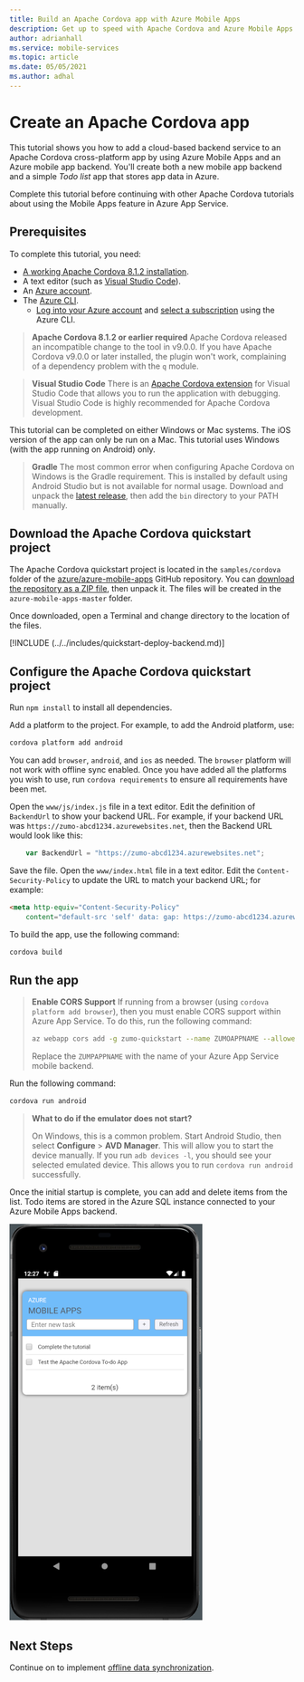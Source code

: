```yaml
---
title: Build an Apache Cordova app with Azure Mobile Apps
description: Get up to speed with Apache Cordova and Azure Mobile Apps with our tutorial.
author: adrianhall
ms.service: mobile-services
ms.topic: article
ms.date: 05/05/2021
ms.author: adhal
---
```


# Create an Apache Cordova app

This tutorial shows you how to add a cloud-based backend service to an Apache Cordova cross-platform app by using Azure Mobile Apps and an Azure mobile app backend.  You'll create both a new mobile app backend and a simple *Todo list* app that stores app data in Azure.

Complete this tutorial before continuing with other Apache Cordova tutorials about using the Mobile Apps feature in Azure App Service.

## Prerequisites

To complete this tutorial, you need:

* [A working Apache Cordova 8.1.2 installation](https://cordova.apache.org/docs/en/latest/).
* A text editor (such as [Visual Studio Code](https://visualstudio.com/code)).
* An [Azure account](https://azure.microsoft.com/pricing/free-trial).
* The [Azure CLI](https://docs.microsoft.com/cli/azure/install-azure-cli).
  * [Log into your Azure account](https://docs.microsoft.com/cli/azure/authenticate-azure-cli) and [select a subscription](https://docs.microsoft.com/cli/azure/manage-azure-subscriptions-azure-cli) using the Azure CLI.

> **Apache Cordova 8.1.2 or earlier required**
> Apache Cordova released an incompatible change to the tool in v9.0.0.  If you have Apache Cordova v9.0.0 or later installed, the plugin won't work, complaining of a dependency problem with the `q` module.

> **Visual Studio Code**
> There is an [Apache Cordova extension](https://marketplace.visualstudio.com/items?itemName=Msjsdiag.cordova-tools) for Visual Studio Code that allows you to run the application with debugging.  Visual Studio Code is highly recommended for Apache Cordova development.

This tutorial can be completed on either Windows or Mac systems.  The iOS version of the app can only be run on a Mac.  This tutorial uses Windows (with the app running on Android) only.

> **Gradle**
> The most common error when configuring Apache Cordova on Windows is the Gradle requirement.  This is installed by default using Android Studio but is not available for normal usage.  Download and unpack the [latest release](https://gradle.org/releases/), then add the `bin` directory to your PATH manually.

## Download the Apache Cordova quickstart project

The Apache Cordova quickstart project is located in the `samples/cordova` folder of the [azure/azure-mobile-apps](https://github.com/azure/azure-mobile-apps) GitHub repository.  You can [download the repository as a ZIP file](https://github.com/Azure/azure-mobile-apps/archive/master.zip), then unpack it.  The files will be created in the `azure-mobile-apps-master` folder.

Once downloaded, open a Terminal and change directory to the location of the files.  

[!INCLUDE (../../includes/quickstart-deploy-backend.md)]

## Configure the Apache Cordova quickstart project

Run `npm install` to install all dependencies.

Add a platform to the project.  For example, to add the Android platform, use:

``` bash
cordova platform add android
```

You can add `browser`, `android`, and `ios` as needed.  The `browser` platform will not work with offline sync enabled. Once you have added all the platforms you wish to use, run `cordova requirements` to ensure all requirements have been met.

Open the `www/js/index.js` file in a text editor.  Edit the definition of `BackendUrl` to show your backend URL.  For example, if your backend URL was `https://zumo-abcd1234.azurewebsites.net`, then the Backend URL would look like this:

``` javascript
    var BackendUrl = "https://zumo-abcd1234.azurewebsites.net";
```

Save the file.  Open the `www/index.html` file in a text editor.  Edit the `Content-Security-Policy` to update the URL to match your backend URL; for example:

``` html
<meta http-equiv="Content-Security-Policy" 
    content="default-src 'self' data: gap: https://zumo-abcd1234.azurewebsites.net; style-src 'self'; media-src *;">
```

To build the app, use the following command:

``` bash
cordova build
```

## Run the app

> **Enable CORS Support**
> If running from a browser (using `cordova platform add browser`), then you must enable CORS support within Azure App Service.  To do this, run the following command:
>
> ```bash
> az webapp cors add -g zumo-quickstart --name ZUMOAPPNAME --allowed-origins "*"
> ```
>
> Replace the `ZUMPAPPNAME` with the name of your Azure App Service mobile backend.

Run the following command:

``` bash
cordova run android
```

> **What to do if the emulator does not start?**
>
> On Windows, this is a common problem.  Start Android Studio, then select **Configure** > **AVD Manager**.  This will allow you to start the device manually.  If you run `adb devices -l`, you should see your selected emulated device.  This allows you to run `cordova run android` successfully.

Once the initial startup is complete, you can add and delete items from the list.  Todo items are stored in the Azure SQL instance connected to your Azure Mobile Apps backend.

![Apache Cordova App](../../media/cordova-android-startup.png)

## Next Steps

Continue on to implement [offline data synchronization](./offline.md).

